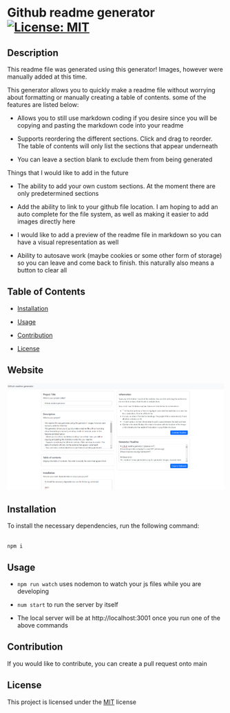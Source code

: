 # Github readme generator [![License: MIT](https://img.shields.io/badge/License-MIT-yellow.svg)](https://opensource.org/licenses/MIT)

## Description
This readme file was generated using this generator! Images, however were manually added at this time.

This generator allows you to quickly make a readme file without worrying about formatting or manually creating a table of contents. some of the features are listed below:

- Allows you to still use markdown coding if you desire since you will be copying and pasting the markdown code into your readme

- Supports reordering the different sections. Click and drag to reorder. The table of contents will only list the sections that appear underneath

- You can leave a section blank to exclude them from being generated



Things that I would like to add in the future

- The ability to add your own custom sections. At the moment there are only predetermined sections

- Add the ability to link to your github file location. I am hoping to add an auto complete for the file system, as well as making it easier to add images directly here

- I would like to add a preview of the readme file in markdown so you can have a visual representation as well

- Ability to autosave work (maybe cookies or some other form of storage) so you can leave and come back to finish. this naturally also means a button to clear all

## Table of Contents
- [Installation](#installation)

- [Usage](#usage)

- [Contribution](#contribution)

- [License](#license)

## Website
![](./public/images/readme-generator.PNG)

## Installation
To install the necessary dependencies, run the following command:

```

npm i

```

## Usage
- ```npm run watch``` uses nodemon to watch your js files while you are developing

- ```num start``` to run the server by itself

- The local server will be at http://localhost:3001 once you run one of the above commands

## Contribution
If you would like to contribute, you can create a pull request onto main

## License
This project is licensed under the [MIT](https://opensource.org/licenses/MIT) license